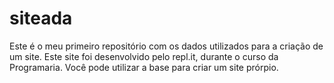 # siteada
Este é o meu primeiro repositório com os dados utilizados para a  criação de um site. Este site foi desenvolvido pelo repl.it, durante o curso da Programaria.
Você pode utilizar a base para criar um site prórpio.
